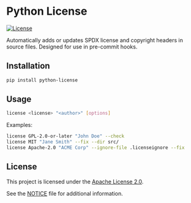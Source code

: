 # Python License

[![License](https://img.shields.io/badge/License-Apache_2.0-blue.svg)](https://opensource.org/licenses/Apache-2.0)

Automatically adds or updates SPDX license and copyright headers in source files.
Designed for use in pre-commit hooks.

## Installation

```sh
pip install python-license
```

## Usage
```sh
license <license> "<author>" [options]
```
Examples:

```sh
license GPL-2.0-or-later "John Doe" --check
license MIT "Jane Smith" --fix --dir src/
license Apache-2.0 "ACME Corp" --ignore-file .licenseignore --fix
```

## License

This project is licensed under the [Apache License 2.0](./LICENSE).

See the [NOTICE](./NOTICE) file for additional information.
